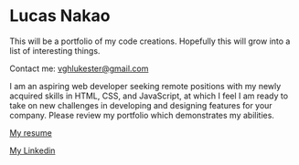 # Lucas Nakao

This will be a portfolio of my code creations. Hopefully this will grow into a list of interesting things.

Contact me: [vghlukester@gmail.com](mailto:vghlukester@gmail.com)

I am an aspiring web developer seeking remote positions with my newly acquired skills in HTML, CSS, and JavaScript, at which I feel I am ready to take on new challenges in developing and designing features for your company. Please review my portfolio which demonstrates my abilities.

[My resume](https://docs.google.com/document/d/e/2PACX-1vRcpLTE1rF1SDTmqspPBWF3-bd8qYg6FMGdW2U8hESzFjkppSv1TMd8l0wIVvSV-GYYTx_71EGRdb-d/pub)

[My Linkedin](www.linkedin.com/in/lucasnakao)
